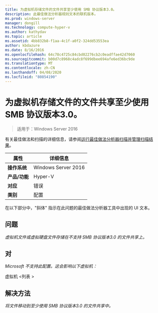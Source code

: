 ```yaml
---
title: 为虚拟机存储文件的文件共享至少使用 SMB 协议版本3.0。
description: 此最佳做法分析器规则文本的联机版本。
ms.prod: windows-server
manager: dongill
ms.technology: compute-hyper-v
ms.author: kathydav
ms.topic: article
ms.assetid: 4bb832b8-f1aa-4c1f-a0f2-324dd53553ea
author: kbdazure
ms.date: 8/16/2016
ms.openlocfilehash: 64c78c4725c84cbd02276cb2c0eadffae42d7060
ms.sourcegitcommit: b00d7c8968c4adc8f699dbee694afe6ed36bc9de
ms.translationtype: MT
ms.contentlocale: zh-CN
ms.lasthandoff: 04/08/2020
ms.locfileid: "80854190"
---
```

# <a name="use-at-least-smb-protocol-version-30-for-file-shares-that-store-files-for-virtual-machines"></a>为虚拟机存储文件的文件共享至少使用 SMB 协议版本3.0。

>适用于：Windows Server 2016

有关最佳做法和扫描的详细信息，请参阅[运行最佳做法分析器扫描并管理扫描结果](https://go.microsoft.com/fwlink/p/?LinkID=223177)。  
  
|属性|详细信息|  
|-|-|  
|**操作系统**|Windows Server 2016|  
|**产品/功能**|Hyper-V|  
|**对应**|错误|  
|**类别**|配置|  
  
在以下部分中，"斜体" 指示在此问题的最佳做法分析器工具中出现的 UI 文本。  
  
## <a name="issue"></a>**问题**  
*虚拟机文件或虚拟硬盘文件存储在不支持 SMB 协议版本3.0 的文件共享上。*  
  
## <a name="impact"></a>**对**  
*Microsoft 不支持此配置。这会影响以下虚拟机：*  
  
虚拟机 \<列表 >  
  
## <a name="resolution"></a>**解决方法**  
*将文件移动到至少使用 SMB 协议版本3.0 的文件共享中。*  
  



